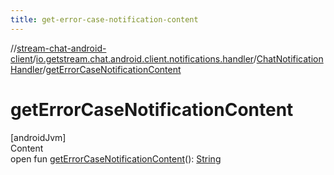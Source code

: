 ```yaml
---
title: get-error-case-notification-content
---
```

//[stream-chat-android-client](../../../index.md)/[io.getstream.chat.android.client.notifications.handler](../index.md)/[ChatNotificationHandler](index.md)/[getErrorCaseNotificationContent](getErrorCaseNotificationContent.md)



# getErrorCaseNotificationContent  
[androidJvm]  
Content  
open fun [getErrorCaseNotificationContent](getErrorCaseNotificationContent.md)(): [String](https://kotlinlang.org/api/latest/jvm/stdlib/kotlin/-string/index.html)  



